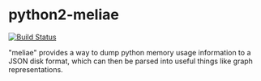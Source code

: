 # python2-meliae

[![Build Status](https://travis-ci.org/UnitedRPMs/python2-meliae.svg?branch=master)](https://travis-ci.org/UnitedRPMs/python2-meliae)

"meliae" provides a way to dump python memory usage information to a JSON disk
format, which can then be parsed into useful things like graph representations.
